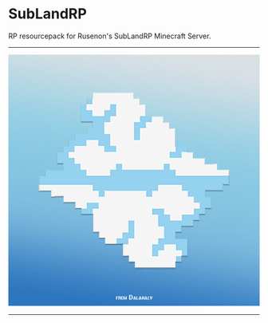 # SubLandRP
 RP resourcepack for Rusenon's SubLandRP Minecraft Server.

---

![Logo](https://github.com/Dooraley/CloudItem/blob/bbmodels/logo.png?raw=true "CloudItem")

---
